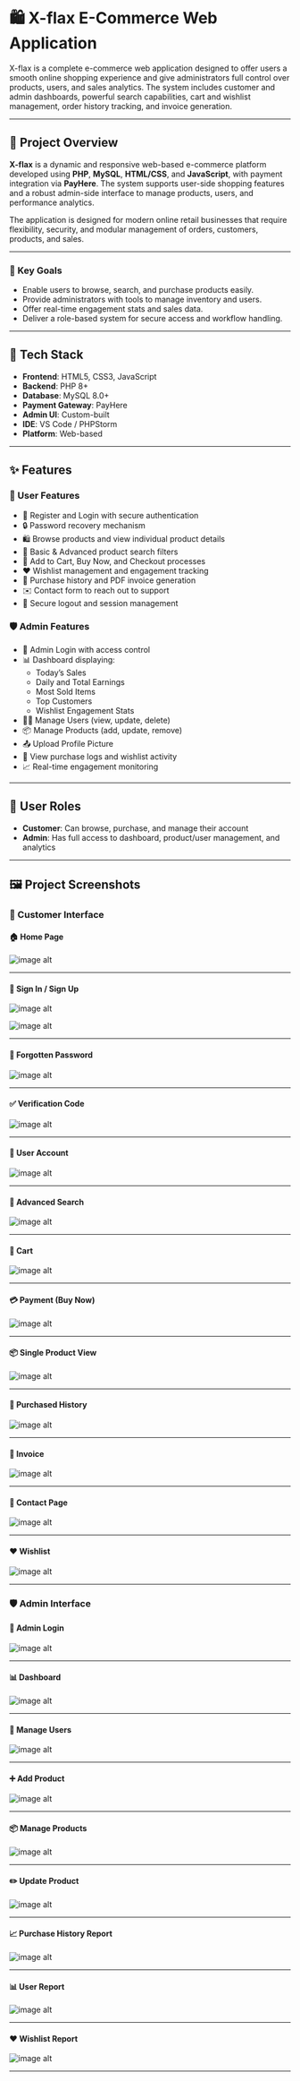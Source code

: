 # 🛍️ X-flax E-Commerce Web Application

X-flax is a complete e-commerce web application designed to offer users a smooth online shopping experience and give administrators full control over products, users, and sales analytics. The system includes customer and admin dashboards, powerful search capabilities, cart and wishlist management, order history tracking, and invoice generation.

---

## 📘 Project Overview

**X-flax** is a dynamic and responsive web-based e-commerce platform developed using **PHP**, **MySQL**, **HTML/CSS**, and **JavaScript**, with payment integration via **PayHere**. The system supports user-side shopping features and a robust admin-side interface to manage products, users, and performance analytics.

The application is designed for modern online retail businesses that require flexibility, security, and modular management of orders, customers, products, and sales.

---

### 🎯 Key Goals

- Enable users to browse, search, and purchase products easily.
- Provide administrators with tools to manage inventory and users.
- Offer real-time engagement stats and sales data.
- Deliver a role-based system for secure access and workflow handling.

---

## 🧰 Tech Stack

- **Frontend**: HTML5, CSS3, JavaScript
- **Backend**: PHP 8+
- **Database**: MySQL 8.0+
- **Payment Gateway**: PayHere
- **Admin UI**: Custom-built
- **IDE**: VS Code / PHPStorm
- **Platform**: Web-based

---

## ✨ Features

### 👤 User Features
- 📝 Register and Login with secure authentication
- 🔒 Password recovery mechanism
- 🛍️ Browse products and view individual product details
- 🔎 Basic & Advanced product search filters
- 🛒 Add to Cart, Buy Now, and Checkout processes
- ❤️ Wishlist management and engagement tracking
- 📜 Purchase history and PDF invoice generation
- ✉️ Contact form to reach out to support
- 🔐 Secure logout and session management

### 🛡️ Admin Features
- 🔐 Admin Login with access control
- 📊 Dashboard displaying:
  - Today’s Sales
  - Daily and Total Earnings
  - Most Sold Items
  - Top Customers
  - Wishlist Engagement Stats
- 🧑‍💼 Manage Users (view, update, delete)
- 📦 Manage Products (add, update, remove)
- 📤 Upload Profile Picture
- 🔎 View purchase logs and wishlist activity
- 📈 Real-time engagement monitoring

---

## 👥 User Roles

- **Customer**: Can browse, purchase, and manage their account
- **Admin**: Has full access to dashboard, product/user management, and analytics

---

## 🖼️ Project Screenshots

### 👤 Customer Interface

#### 🏠 Home Page

![image alt](https://github.com/Kavindu-Vishmitha/E-commerce-Web-Application/blob/660d0213b898593187717a0771b36261fd35eddd/screenshot/index.png)

---

#### 🔐 Sign In / Sign Up

![image alt](https://github.com/Kavindu-Vishmitha/E-commerce-Web-Application/blob/660d0213b898593187717a0771b36261fd35eddd/screenshot/signIn.png)

![image alt](https://github.com/Kavindu-Vishmitha/E-commerce-Web-Application/blob/660d0213b898593187717a0771b36261fd35eddd/screenshot/signUp.png)

---

#### 🔑 Forgotten Password

![image alt](https://github.com/Kavindu-Vishmitha/E-commerce-Web-Application/blob/660d0213b898593187717a0771b36261fd35eddd/screenshot/forgottenPassword.png)

---

#### ✅ Verification Code

![image alt](https://github.com/Kavindu-Vishmitha/E-commerce-Web-Application/blob/660d0213b898593187717a0771b36261fd35eddd/screenshot/verificationCode.png)

---

#### 👤 User Account

![image alt](https://github.com/Kavindu-Vishmitha/E-commerce-Web-Application/blob/660d0213b898593187717a0771b36261fd35eddd/screenshot/account.png)

---

#### 🔎 Advanced Search

![image alt](https://github.com/Kavindu-Vishmitha/E-commerce-Web-Application/blob/660d0213b898593187717a0771b36261fd35eddd/screenshot/advancedSearch.png)

---

#### 🛒 Cart

![image alt](https://github.com/Kavindu-Vishmitha/E-commerce-Web-Application/blob/660d0213b898593187717a0771b36261fd35eddd/screenshot/cart.png)

---

#### 💳 Payment (Buy Now)

![image alt](https://github.com/Kavindu-Vishmitha/E-commerce-Web-Application/blob/660d0213b898593187717a0771b36261fd35eddd/screenshot/payment.png)

---

#### 📦 Single Product View

![image alt](https://github.com/Kavindu-Vishmitha/E-commerce-Web-Application/blob/660d0213b898593187717a0771b36261fd35eddd/screenshot/singleProductView.png)

---

#### 💼 Purchased History

![image alt](https://github.com/Kavindu-Vishmitha/E-commerce-Web-Application/blob/660d0213b898593187717a0771b36261fd35eddd/screenshot/purchasedHistory.png)

---

#### 🧾 Invoice

![image alt](https://github.com/Kavindu-Vishmitha/E-commerce-Web-Application/blob/660d0213b898593187717a0771b36261fd35eddd/screenshot/invoice.png)

---

#### 💌 Contact Page

![image alt](https://github.com/Kavindu-Vishmitha/E-commerce-Web-Application/blob/660d0213b898593187717a0771b36261fd35eddd/screenshot/contact.png)

---

#### ❤️ Wishlist

![image alt](https://github.com/Kavindu-Vishmitha/E-commerce-Web-Application/blob/660d0213b898593187717a0771b36261fd35eddd/screenshot/whishlist.png)

---

### 🛡️ Admin Interface

#### 🔐 Admin Login

![image alt](https://github.com/Kavindu-Vishmitha/E-commerce-Web-Application/blob/660d0213b898593187717a0771b36261fd35eddd/screenshot/adminSignIn.png)

---

#### 📊 Dashboard

![image alt](https://github.com/Kavindu-Vishmitha/E-commerce-Web-Application/blob/660d0213b898593187717a0771b36261fd35eddd/screenshot/adminDashboard.png)

---

#### 👥 Manage Users

![image alt](https://github.com/Kavindu-Vishmitha/E-commerce-Web-Application/blob/660d0213b898593187717a0771b36261fd35eddd/screenshot/manageUsers.png)

---

#### ➕ Add Product

![image alt](https://github.com/Kavindu-Vishmitha/E-commerce-Web-Application/blob/660d0213b898593187717a0771b36261fd35eddd/screenshot/productAdding.png)

---

#### 📦 Manage Products

![image alt](https://github.com/Kavindu-Vishmitha/E-commerce-Web-Application/blob/660d0213b898593187717a0771b36261fd35eddd/screenshot/productManage.png)

---

#### ✏️ Update Product

![image alt](https://github.com/Kavindu-Vishmitha/E-commerce-Web-Application/blob/660d0213b898593187717a0771b36261fd35eddd/screenshot/productUpdate.png)

---

#### 📈 Purchase History Report

![image alt](https://github.com/Kavindu-Vishmitha/E-commerce-Web-Application/blob/660d0213b898593187717a0771b36261fd35eddd/screenshot/purchasedHistoryReport.png)

---

#### 📊 User Report

![image alt](https://github.com/Kavindu-Vishmitha/E-commerce-Web-Application/blob/660d0213b898593187717a0771b36261fd35eddd/screenshot/userReport.png)

---

#### ❤️ Wishlist Report

![image alt](https://github.com/Kavindu-Vishmitha/E-commerce-Web-Application/blob/660d0213b898593187717a0771b36261fd35eddd/screenshot/wishlistReport.png)

---








































